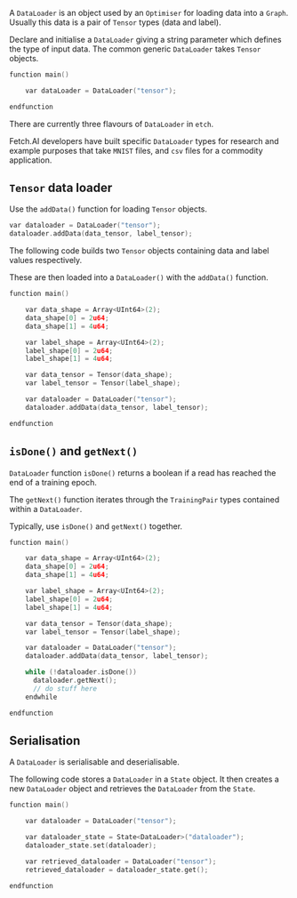 A `DataLoader` is an object used by an `Optimiser` for loading data into a `Graph`. Usually this data is a pair of `Tensor` types (data and label).

Declare and initialise a `DataLoader` giving a string parameter which defines the type of input data. The common generic `DataLoader` takes `Tensor` objects. 

``` c++
function main()

    var dataLoader = DataLoader("tensor");

endfunction
```

There are currently three flavours of `DataLoader` in `etch`. 

Fetch.AI developers have built specific `DataLoader` types for research and example purposes that take `MNIST` files, and `csv` files for a commodity application.


## `Tensor` data loader

Use the `addData()` function for loading `Tensor` objects.

``` c++
var dataloader = DataLoader("tensor");
dataloader.addData(data_tensor, label_tensor);
```

The following code builds two `Tensor` objects containing data and label values respectively. 

These are then loaded into a `DataLoader()` with the `addData()` function.

``` c++
function main()

    var data_shape = Array<UInt64>(2);
    data_shape[0] = 2u64;
    data_shape[1] = 4u64;

    var label_shape = Array<UInt64>(2);
    label_shape[0] = 2u64;
    label_shape[1] = 4u64;

    var data_tensor = Tensor(data_shape);
    var label_tensor = Tensor(label_shape);

    var dataloader = DataLoader("tensor");
    dataloader.addData(data_tensor, label_tensor);

endfunction
```

## `isDone()` and `getNext()`

`DataLoader` function `isDone()` returns a boolean if a read has reached the end of a training epoch.

The `getNext()` function iterates through the `TrainingPair` types contained within a `DataLoader`.

Typically, use `isDone()` and `getNext()` together.

``` c++
function main()

    var data_shape = Array<UInt64>(2);
    data_shape[0] = 2u64;
    data_shape[1] = 4u64;

    var label_shape = Array<UInt64>(2);
    label_shape[0] = 2u64;
    label_shape[1] = 4u64;

    var data_tensor = Tensor(data_shape);
    var label_tensor = Tensor(label_shape);

    var dataloader = DataLoader("tensor");
    dataloader.addData(data_tensor, label_tensor);

    while (!dataloader.isDone())
      dataloader.getNext();
      // do stuff here
    endwhile

endfunction
```

## Serialisation

A `DataLoader` is serialisable and deserialisable.

The following code stores a `DataLoader` in a `State` object. It then creates a new `DataLoader` object and retrieves the `DataLoader` from the `State`.

``` c++
function main()

    var dataloader = DataLoader("tensor");

    var dataloader_state = State<DataLoader>("dataloader");
    dataloader_state.set(dataloader);

    var retrieved_dataloader = DataLoader("tensor");
    retrieved_dataloader = dataloader_state.get();

endfunction
```


<!--
## MNIST data loader

To add <a href="https://en.wikipedia.org/wiki/MNIST_database" target=_blank>MNIST</a> data to a `DataLoader` use `etch` system function `System.Argv()` that has access to command line arguments.


``` c++
var data_loader = DataLoader("mnist");
data_loader.addData(System.Argv(1), System.Argv(2));
```

The following code takes test MNIST image and label files downloaded from <a href="http://yann.lecun.com/exdb/mnist/" target=_blank>here</a>. It then builds a `DataLoader()` object and calls the `addData()` function to load the files into the `DataLoader`.

``` c++
function main()

    printLn(System.Argv(1));
    printLn(System.Argv(2));

    var data_loader = DataLoader("mnist");
    data_loader.addData(System.Argv(1), System.Argv(2));

endfunction
```
To send the files to `main()` use the following format on the command line.

```./etch ./tests/test.etch -- ~/Downloads/t10k-images-idx3-ubyte ~/Downloads/t10k-labels-idx1-ubyte```


## Commodity data loader

The commodity `DataLoader` is for a specific Fetch internal example. It is for testing purposes only and we do not recommend its use.

Use the `commodity` flag on the `addData()` function to load commodity example data contained in `.csv` files.

``` c++
var data_loader = DataLoader("commodity");
data_loader.addData(System.Argv(1), System.Argv(2));
```

The following code loads a pair of example `csv` files containing commodity data into a `DataLoader`.

``` c++
function main()

    // debug checks
    printLn(System.Argv(1));
    printLn(System.Argv(2));

    var data_loader = DataLoader("commodity");
    data_loader.addData(System.Argv(1), System.Argv(2));

endfunction
```
To send the files to `main()` use the following format.

`./etch ./tests/test.etch -- ~/Downloads/best_models/keras_aluminium_px_last_us_x_test.csv ~/Downloads/best_models/keras_aluminium_px_last_us_y_pred_test.csv`.


-->



<br/>

